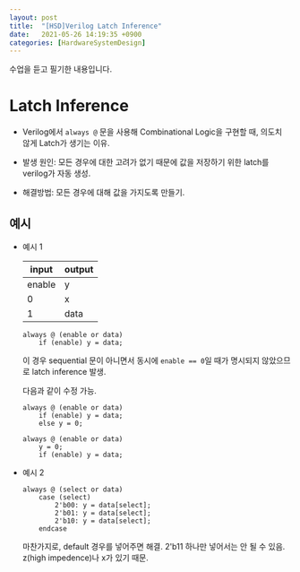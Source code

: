 ```yaml
---
layout: post
title:  "[HSD]Verilog Latch Inference"
date:   2021-05-26 14:19:35 +0900
categories: [HardwareSystemDesign]
---
```


수업을 듣고 필기한 내용입니다. 

# Latch Inference
- Verilog에서 `always @` 문을 사용해 Combinational Logic을 구현할 때, 의도치 않게 Latch가 생기는 이유.

- 발생 원인: 모든 경우에 대한 고려가 없기 때문에 값을 저장하기 위한 latch를 verilog가 자동 생성. 
- 해결방법: 모든 경우에 대해 값을 가지도록 만들기.

## 예시
- 예시 1

	|input|output|
	|-|-|
	|enable|y|
	|0|x|
	|1|data|

	```
	always @ (enable or data)
		if (enable) y = data;
	```
	이 경우 sequential 문이 아니면서 동시에 `enable == 0`일 때가 명시되지 않았으므로 latch inference 발생.
	
	다음과 같이 수정 가능. 

	```
	always @ (enable or data)
		if (enable) y = data;
		else y = 0;
	```
	```
	always @ (enable or data)
		y = 0;
		if (enable) y = data;
	```	
	
- 예시 2
	```
	always @ (select or data)
		case (select)
			2'b00: y = data[select];
			2'b01: y = data[select];
			2'b10: y = data[select];
		endcase
	```
	마찬가지로, default 경우를 넣어주면 해결. 2'b11 하나만 넣어서는 안 될 수 있음. z(high impedence)나 x가 있기 때문.
